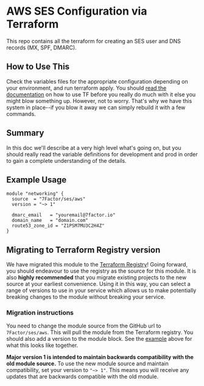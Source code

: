 # AWS SES Configuration via Terraform

This repo contains all the terraform for creating an SES user and DNS records (MX, SPF, DMARC).

## How to Use This

Check the variables files for the appropriate configuration depending on your
environment, and run terraform apply. You should
[read the documentation](https://www.terraform.io/docs/configuration/index.html)
on how to use TF before you really do much with it else you might blow something
up. However, not to worry. That's why we have this system in place--if you blow
it away we can simply rebuild it with a few commands.

## Summary

In this doc we'll describe at a very high level what's going on, but you should
really read the variable definitions for development and prod in order to gain
a complete understanding of the details.

## Example Usage

```hcl-terraform
module "networking" {
  source  = "7Factor/ses/aws"
  version = "~> 1"

  dmarc_email   = "youremail@7factor.io"
  domain_name   = "domain.com"
  route53_zone_id = "Z1PSM7MU3C2H4Z"
}
```

## Migrating to Terraform Registry version

We have migrated this module to the 
[Terraform Registry](https://registry.terraform.io/modules/7Factor/ses/aws/latest)! Going forward, you should
endeavour to use the registry as the source for this module. It is also **highly recommended** that you migrate existing
projects to the new source at your earliest convenience. Using it in this way, you can select a range of versions to use
in your service which allows us to make potentially breaking changes to the module without breaking your service.

### Migration instructions

You need to change the module source from the GitHub url to `7Factor/ses/aws`. This will pull the module from
the Terraform registry. You should also add a version to the module block. See the [example](#example-usage) above for
what this looks like together.

**Major version 1 is intended to maintain backwards compatibility with the old module source.** To use the new module
source and maintain compatibility, set your version to `"~> 1"`. This means you will receive any updates that are
backwards compatible with the old module. 